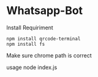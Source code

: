 # Whatsapp-Bot

Install Requiriment
```npm install whatsapp-web.js
npm install qrcode-terminal
npm install fs
```

Make sure chrome path is correct

usage
node index.js
